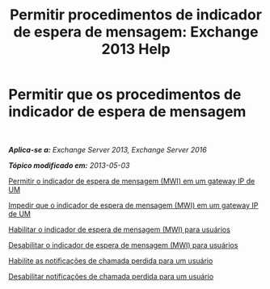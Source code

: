 ﻿---
title: 'Permitir procedimentos de indicador de espera de mensagem: Exchange 2013 Help'
TOCTitle: Permitir que os procedimentos de indicador de espera de mensagem
ms:assetid: 608082bc-015e-45ef-8ebc-f77465080381
ms:mtpsurl: https://technet.microsoft.com/pt-br/library/Dn135233(v=EXCHG.150)
ms:contentKeyID: 54651970
ms.date: 05/22/2018
mtps_version: v=EXCHG.150
ms.translationtype: MT
---

# Permitir que os procedimentos de indicador de espera de mensagem

 

_**Aplica-se a:** Exchange Server 2013, Exchange Server 2016_

_**Tópico modificado em:** 2013-05-03_

[Permitir o indicador de espera de mensagem (MWI) em um gateway IP de UM](allow-message-waiting-indicator-mwi-on-a-um-ip-gateway-exchange-2013-help.md)

[Impedir que o indicador de espera de mensagem (MWI) em um gateway IP de UM](prevent-message-waiting-indicator-mwi-on-a-um-ip-gateway-exchange-2013-help.md)

[Habilitar o indicador de espera de mensagem (MWI) para usuários](enable-message-waiting-indicator-mwi-for-users-exchange-2013-help.md)

[Desabilitar o indicador de espera de mensagem (MWI) para usuários](disable-message-waiting-indicator-mwi-for-users-exchange-2013-help.md)

[Habilite as notificações de chamada perdida para um usuário](enable-missed-call-notifications-for-a-user-exchange-2013-help.md)

[Desabilitar notificações de chamada perdida para um usuário](disable-missed-call-notifications-for-a-user-exchange-2013-help.md)

